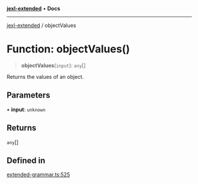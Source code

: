 [**jexl-extended**](../README.md) • **Docs**

***

[jexl-extended](../globals.md) / objectValues

# Function: objectValues()

> **objectValues**(`input`): `any`[]

Returns the values of an object.

## Parameters

• **input**: `unknown`

## Returns

`any`[]

## Defined in

[extended-grammar.ts:525](https://github.com/nikoraes/jexl-extended/blob/db8adde102268337995e72b2224f129152316ed5/src/extended-grammar.ts#L525)

